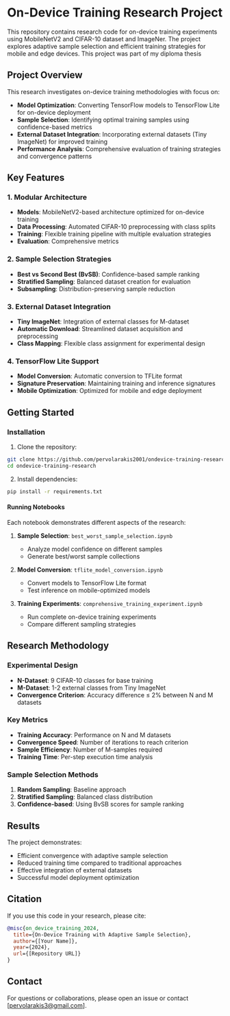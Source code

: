 # On-Device Training Research Project

This repository contains research code for on-device training experiments using MobileNetV2 and CIFAR-10 dataset and ImageNer. The project explores adaptive sample selection and efficient training strategies for mobile and edge devices. This project was part of my diploma thesis 

## Project Overview

This research investigates on-device training methodologies with focus on:

- **Model Optimization**: Converting TensorFlow models to TensorFlow Lite for on-device deployment
- **Sample Selection**: Identifying optimal training samples using confidence-based metrics
- **External Dataset Integration**: Incorporating external datasets (Tiny ImageNet) for improved training
- **Performance Analysis**: Comprehensive evaluation of training strategies and convergence patterns

## Key Features

### 1. Modular Architecture
- **Models**: MobileNetV2-based architecture optimized for on-device training
- **Data Processing**: Automated CIFAR-10 preprocessing with class splits
- **Training**: Flexible training pipeline with multiple evaluation strategies
- **Evaluation**: Comprehensive metrics 

### 2. Sample Selection Strategies
- **Best vs Second Best (BvSB)**: Confidence-based sample ranking
- **Stratified Sampling**: Balanced dataset creation for evaluation
- **Subsampling**: Distribution-preserving sample reduction

### 3. External Dataset Integration
- **Tiny ImageNet**: Integration of external classes for M-dataset
- **Automatic Download**: Streamlined dataset acquisition and preprocessing
- **Class Mapping**: Flexible class assignment for experimental design

### 4. TensorFlow Lite Support
- **Model Conversion**: Automatic conversion to TFLite format
- **Signature Preservation**: Maintaining training and inference signatures
- **Mobile Optimization**: Optimized for mobile and edge deployment

## Getting Started

### Installation

1. Clone the repository:
```bash
git clone https://github.com/pervolarakis2001/ondevice-training-research.git
cd ondevice-training-research
```

2. Install dependencies:
```bash
pip install -r requirements.txt
```


#### Running Notebooks

Each notebook demonstrates different aspects of the research:

1. **Sample Selection**: `best_worst_sample_selection.ipynb`
   - Analyze model confidence on different samples
   - Generate best/worst sample collections

2. **Model Conversion**: `tflite_model_conversion.ipynb`
   - Convert models to TensorFlow Lite format
   - Test inference on mobile-optimized models

3. **Training Experiments**: `comprehensive_training_experiment.ipynb`
   - Run complete on-device training experiments
   - Compare different sampling strategies

## Research Methodology

### Experimental Design
- **N-Dataset**: 9 CIFAR-10 classes for base training
- **M-Dataset**: 1-2 external classes from Tiny ImageNet
- **Convergence Criterion**: Accuracy difference ≤ 2% between N and M datasets

### Key Metrics
- **Training Accuracy**: Performance on N and M datasets
- **Convergence Speed**: Number of iterations to reach criterion
- **Sample Efficiency**: Number of M-samples required
- **Training Time**: Per-step execution time analysis

### Sample Selection Methods
1. **Random Sampling**: Baseline approach
2. **Stratified Sampling**: Balanced class distribution
3. **Confidence-based**: Using BvSB scores for sample ranking

## Results

The project demonstrates:
- Efficient convergence with adaptive sample selection
- Reduced training time compared to traditional approaches
- Effective integration of external datasets
- Successful model deployment optimization

## Citation

If you use this code in your research, please cite:
```bibtex
@misc{on_device_training_2024,
  title={On-Device Training with Adaptive Sample Selection},
  author={[Your Name]},
  year={2024},
  url={[Repository URL]}
}
```

## Contact

For questions or collaborations, please open an issue or contact [pervolarakis3@gmail.com].
